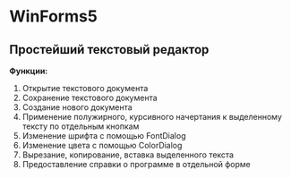 # WinForms5
## Простейший текстовый редактор 

**Функции:**

1. Открытие текстового документа
2. Сохранение текстового документа
3. Создание нового документа
4. Применение полужирного, курсивного начертания к выделенному тексту по отдельным кнопкам
5. Изменение шрифта с помощью FontDialog
6. Изменение цвета с помощью ColorDialog
7. Вырезание, копирование, вставка выделенного текста
8. Предоставление справки о программе в отдельной форме
